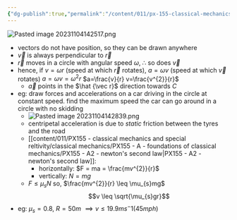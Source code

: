 ```yaml
---
{"dg-publish":true,"permalink":"/content/011/px-155-classical-mechanics-and-special-reltivity/classical-mechanics/px-155-e-circular-motion-rotation-of-bodies/px-155-e4-centripetal-acceleration/","created":"2024-10-01T18:27:09.708+01:00","updated":"2024-11-26T19:56:24.713+00:00"}
---
```


![Pasted image 20231104142517.png](/img/user/pics/Pasted%20image%2020231104142517.png)
- vectors do not have position, so they can be drawn anywhere
- $\vec v$ is always perpendicular to $\vec r$
- $\vec r$ moves in a circle with angular speed $\omega, \; \therefore$ so does $\vec v$ 
- hence, if $v=\omega r$ (speed at which $\vec r$ rotates), $a=\omega v$ (speed at which $\vec v$ rotates) 
		$a=\omega v = \omega^{2}r$
		$a=\frac{v}{r} v=\frac{v^{2}}{r}$ 
	- $\vec a$ points in the $\hat {\vec r}$ direction towards $C$
- eg: draw forces and accelerations on a car driving in the circle at constant speed. find the maximum speed the car can go around in a circle with no skidding
	- ![Pasted image 20231104142839.png](/img/user/pics/Pasted%20image%2020231104142839.png)
	- centripetal acceleration is due to *static* friction between the tyres and the road
	- [[content/011/PX155 - classical mechanics and special reltivity/classical mechanics/PX155 - A - foundations of classical mechanics/PX155 - A2 - newton's second law\|PX155 - A2 - newton's second law]]: 
		- horizontally: $F = ma = \frac{mv^{2}}{r}$
		- vertically: $N = mg$
	- $F \leq \mu_{s}N$
		so, $\frac{mv^{2}}{r} \leq \mu_{s}mg$
	$$v \leq \sqrt{\mu_{s}gr}$$
- eg: $\mu_{s}=0.8$, $R=50m$ $\implies v \leq 19.9ms^-1(45mph)$
